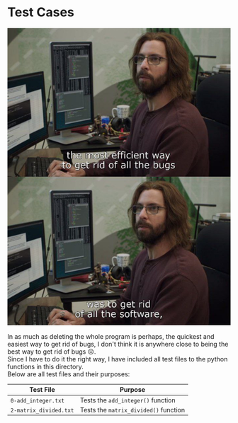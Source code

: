 # Test Cases
![](https://github.com/Huclark/memes/blob/main/fixing%20bugs.jpg?raw=true)

In as much as deleting the whole program is perhaps, the quickest and easiest way to get rid of bugs, I don't think it is anywhere close to being the best way to get rid of bugs 😔.<br>
Since I have to do it the right way, I have included all test files to the python functions in this directory.<br>
Below are all test files and their purposes:

| Test File | Purpose |
| --------- | ------- |
| `0-add_integer.txt` | Tests the `add_integer()` function |
| `2-matrix_divided.txt` | Tests the `matrix_divided()` function |
